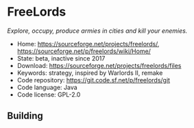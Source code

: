 # FreeLords

_Explore, occupy, produce armies in cities and kill your enemies._

- Home: https://sourceforge.net/projects/freelords/, https://sourceforge.net/p/freelords/wiki/Home/
- State: beta, inactive since 2017
- Download: https://sourceforge.net/projects/freelords/files
- Keywords: strategy, inspired by Warlords II, remake
- Code repository: https://git.code.sf.net/p/freelords/git
- Code language: Java
- Code license: GPL-2.0

## Building


